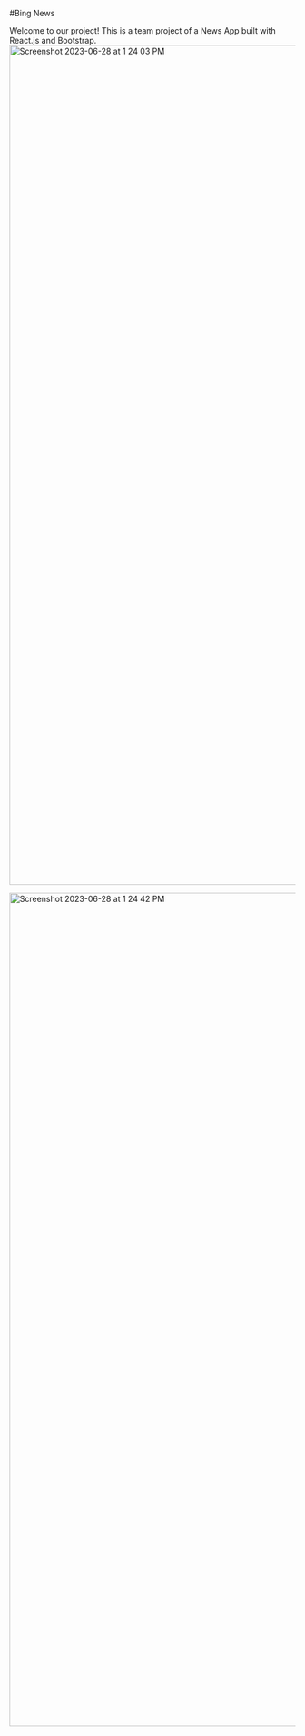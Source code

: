 #Bing News

Welcome to our project! This is a team project of a News App built with React.js and Bootstrap.
 
<img width="1479" alt="Screenshot 2023-06-28 at 1 24 03 PM" src="https://github.com/kylui82/cpan144-project/assets/101900083/cab77568-1781-4639-8dcb-096c3e6ae6d2">

<img width="1468" alt="Screenshot 2023-06-28 at 1 24 42 PM" src="https://github.com/kylui82/cpan144-project/assets/101900083/db292616-0712-425d-bc32-1286e7c13717">
